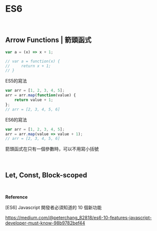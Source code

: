# ES6

<br />

## Arrow Functions | 箭頭函式

```javascript
var a = (x) => x + 1;

// var a = function(x) {
//     return x + 1;
// }
```

ES5的寫法

```javascript
var arr = [1, 2, 3, 4, 5];
arr = arr.map(function(value) {
    return value + 1;
};
// arr = [2, 3, 4, 5, 6]
```

ES6的寫法

```javascript
var arr = [1, 2, 3, 4, 5];
arr = arr.map(value => value + 1);
// arr = [2, 3, 4, 5, 6]
```
箭頭函式在只有一個參數時，可以不用寫小括號

<br />

## Let, Const, Block-scoped

<br />

**Reference**

[ES6] Javascript 開發者必須知道的 10 個新功能

https://medium.com/@peterchang_82818/es6-10-features-javascript-developer-must-know-98b9782bef44

